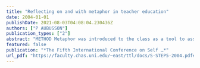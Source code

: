 ```yaml
---
title: "Reflecting on and with metaphor in teacher education"
date: 2004-01-01
publishDate: 2021-08-03T04:08:04.230436Z
authors: ["P AUBUSSON"]
publication_types: ["2"]
abstract: "METHOD Metaphor was introduced to the class as a tool to assist them to think about what it is to be a teacher. To illustrate the ways in which metaphor and its analysis might lead to insights into their teaching role, I presented a variety of metaphors including: teacher as …"
featured: false
publication: "*The Fifth International Conference on Self …*"
url_pdf: "https://faculty.chas.uni.edu/~east/ttl/docs/S-STEP5-2004.pdf#page=24"
---
```


